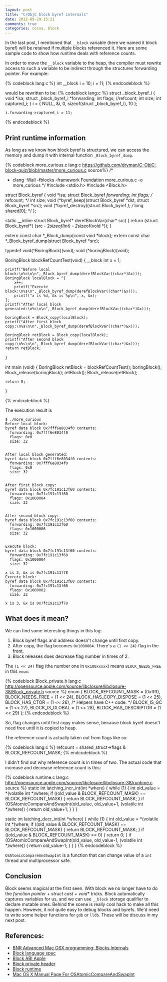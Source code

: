 ```yaml
---
layout: post
title: "C/ObjC block byref internals"
date: 2012-09-29 15:21
comments: true
categories: cocoa, block
---
```


In the last post, I mentioned that `__block` variable (here we named it block
byref) will be retained if multiple blocks referenced it. Here are some sample
code to show how runtime deals with reference counts.

<!-- more -->

In order to *move* the `__block` variable to the heap, the compiler must rewrite
access to such a variable to be indirect through the structures forwarding
pointer.  For example:

{% codeblock lang:c %}
    int __block i = 10;
    i = 11;
{% endcodeblock %}

would be rewritten to be:
{% codeblock lang:c %}
    struct _block_byref_i {
      void *isa;
      struct _block_byref_i *forwarding;
      int flags;   //refcount;
      int size;
      int captured_i;
    } i = { NULL, &i, 0, sizeof(struct _block_byref_i), 10 };

    i.forwarding->captured_i = 11;
{% endcodeblock %}

## Print runtime information

As long as we know how block byref is structured, we can access the memory and
dump it with internal function `_Block_byref_dump`.

{% codeblock more_curious.c lang:c https://github.com/dryman/C-ObjC-block-quiz/blob/master/more_curious.c source%}
/*
 * clang -Wall -fblocks -framework Foundation more_curious.c -o more_curious
 */
#include <stdio.h>
#include <Block.h>

struct Block_byref {
    void *isa;
    struct Block_byref *forwarding;
    int flags; /* refcount; */
    int size;
    void (*byref_keep)(struct Block_byref *dst, struct Block_byref *src);
    void (*byref_destroy)(struct Block_byref *); 
    /* long shared[0]; */
};

static __inline struct Block_byref* derefBlockVar(char* src) 
{
    return (struct Block_byref*) (src - 2*sizeof(int) - 2*sizeof(void *));
}

extern const char *_Block_dump(const void *block);
extern const char *_Block_byref_dump(struct Block_byref *src);



typedef void(^BoringBlock)(void);
void (^boringBlock)(void);

BoringBlock blockRefCountTest(void)
{
    __block int x = 1;

    printf("Before local block:\n%s\n\n",_Block_byref_dump(derefBlockVar((char*)&x)));
    BoringBlock localBlock = ^{
        x++;
        printf("Execute block:\n%s\n",_Block_byref_dump(derefBlockVar((char*)&x)));
        printf("x is %d, &x is %p\n", x, &x);
    };
    printf("After local block generated:\n%s\n\n",_Block_byref_dump(derefBlockVar((char*)&x)));

    boringBlock = Block_copy(localBlock);
    printf("After first block copy:\n%s\n\n",_Block_byref_dump(derefBlockVar((char*)&x)));

    BoringBlock retBlock = Block_copy(localBlock);
    printf("After second block copy:\n%s\n\n",_Block_byref_dump(derefBlockVar((char*)&x)));
    return retBlock;
}

int main (void)
{
    BoringBlock retBlock = blockRefCountTest();
    boringBlock();
    Block_release(boringBlock);
    retBlock();
    Block_release(retBlock);

    return 0;
}

{% endcodeblock %}

The execution result is

    $ ./more_curious 
    Before local block:
    byref data block 0x7fff6e8034f0 contents:
      forwarding: 0x7fff6e8034f0
      flags: 0x0
      size: 32


    After local block generated:
    byref data block 0x7fff6e8034f0 contents:
      forwarding: 0x7fff6e8034f0
      flags: 0x0
      size: 32


    After first block copy:
    byref data block 0x7fc191c13f60 contents:
      forwarding: 0x7fc191c13f60
      flags: 0x1000004
      size: 32


    After second block copy:
    byref data block 0x7fc191c13f60 contents:
      forwarding: 0x7fc191c13f60
      flags: 0x1000006
      size: 32


    Execute block:
    byref data block 0x7fc191c13f60 contents:
      forwarding: 0x7fc191c13f60
      flags: 0x1000004
      size: 32

    x is 2, &x is 0x7fc191c13f78
    Execute block:
    byref data block 0x7fc191c13f60 contents:
      forwarding: 0x7fc191c13f60
      flags: 0x1000002
      size: 32

    x is 3, &x is 0x7fc191c13f78

## What does it mean?

We can find some interesting things in this log:

1. Block byref flags and address doesn't change until first copy.
2. After copy, the flag becomes `0x1000004`. There's a `(1 << 24)` flag in the
   front.
3. Block releases does decrease flag number in times of 2.

The `(1 << 24)` flag (the number one in `0x100xxxxx`) means `BLOCK_NEEDS_FREE`
in this `enum`:

{% codeblock Block_private.h lang:c http://opensource.apple.com/source/libclosure/libclosure-38/Block_private.h source %}
enum {
    BLOCK_REFCOUNT_MASK =     (0xffff),
    BLOCK_NEEDS_FREE =        (1 << 24),
    BLOCK_HAS_COPY_DISPOSE =  (1 << 25),
    BLOCK_HAS_CTOR =          (1 << 26), /* Helpers have C++ code. */
    BLOCK_IS_GC =             (1 << 27),
    BLOCK_IS_GLOBAL =         (1 << 28),
    BLOCK_HAS_DESCRIPTOR =    (1 << 29) 
};
{% endcodeblock %}

So, flag changes until first copy makes sense, because block byref doesn't need
free until it is copied to heap.

The reference count is actually taken out from flags like so:

{% codeblock lang:c %}
    refcount = shared_struct->flags & BLOCK_REFCOUNT_MASK;
{% endcodeblock %}

I didn't find out why reference count is in times of two. The actual code that
increase and decrease reference count is this:

{% codeblock runtime.c lang:c http://opensource.apple.com/source/libclosure/libclosure-38/runtime.c source %}
static int latching_incr_int(int *where) {
    while (1) {
        int old_value = *(volatile int *)where;
        if ((old_value & BLOCK_REFCOUNT_MASK) == BLOCK_REFCOUNT_MASK) {
            return BLOCK_REFCOUNT_MASK;
        }
        if (OSAtomicCompareAndSwapInt(old_value, old_value+1, (volatile int *)where)) {
            return old_value+1;
        }
    }
}

static int latching_decr_int(int *where) {
    while (1) {
        int old_value = *(volatile int *)where;
        if ((old_value & BLOCK_REFCOUNT_MASK) == BLOCK_REFCOUNT_MASK) {
            return BLOCK_REFCOUNT_MASK;
        }
        if ((old_value & BLOCK_REFCOUNT_MASK) == 0) {
            return 0;
        }
        if (OSAtomicCompareAndSwapInt(old_value, old_value-1, (volatile int *)where)) {
            return old_value-1;
        }
    }
}
{% endcodeblock %}

`OSAtomicCompareAndSwapInt` is a function that can change value of a `int`
thread and multiprocessor safe.

## Conclusion

Block seems magical at the first seen. With block we no longer have to do the
_function pointer + struct cast + void*_ tricks. Block automatically captures
variables for us, and we can use `__block` storage qualifier to declare mutable
ones. Behind the scene is really cool hack to make all this happen. However, it
not quite easy to debug blocks and byrefs. We'd need to write some helper
functions for `gdb` or `lldb`. These will be discuss in my next post.

## References:

* [BNR Advanced Mac OSX programming: Blocks Internals][bnr]
* [Block language spec][spec]
* [Block ABI Apple][abi]
* [Block private header][private]
* [Block runtime][runtime]
* [Mac OS X Manual Page For OSAtomicCompareAndSwapInt][swap]

[bnr]: http://www.informit.com/articles/article.aspx?p=1749597&seqNum=12
[spec]: http://clang.llvm.org/docs/BlockLanguageSpec.txt
[abi]: http://clang.llvm.org/docs/Block-ABI-Apple.txt
[private]: http://opensource.apple.com/source/libclosure/libclosure-38/Block_private.h
[runtime]: http://opensource.apple.com/source/libclosure/libclosure-38/runtime.c
[swap]: http://developer.apple.com/library/ios/#documentation/System/Conceptual/ManPages_iPhoneOS/man3/OSAtomicCompareAndSwapInt.3.html
